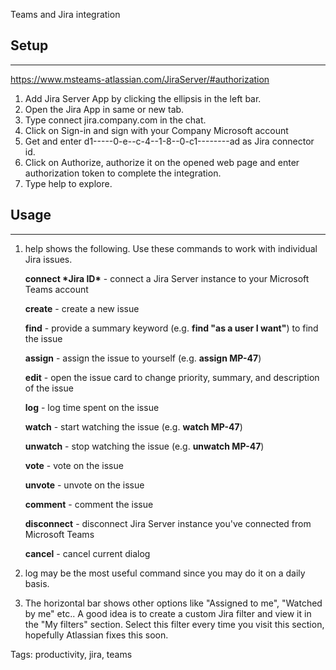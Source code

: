 Teams and Jira integration

## Setup



------

 https://www.msteams-atlassian.com/JiraServer/#authorization



1. Add Jira Server App by clicking the ellipsis in the left bar.
2. Open the Jira App in same or new tab.
3. Type connect jira.company.com in the chat.
4. Click on Sign-in and sign with your Company Microsoft account
5. Get and enter d1-----0-e--c-4--1-8--0-c1--------ad as Jira connector id.
6. Click on Authorize, authorize it on the opened web page and enter authorization token to complete the integration.
7. Type help to explore.



## Usage



------

1. help shows the following. Use these commands to work with individual Jira issues.

   **connect \*Jira ID\*** - connect a Jira Server instance to your Microsoft Teams account

   **create** - create a new issue

   **find** - provide a summary keyword (e.g. **find "as a user I want"**) to find the issue

   **assign** - assign the issue to yourself (e.g. **assign MP-47**)

   **edit** - open the issue card to change priority, summary, and description of the issue

   **log** - log time spent on the issue

   **watch** - start watching the issue (e.g. **watch MP-47**)

   **unwatch** - stop watching the issue (e.g. **unwatch MP-47**)

   **vote** - vote on the issue

   **unvote** - unvote on the issue

   **comment** - comment the issue

   **disconnect** - disconnect Jira Server instance you've connected from Microsoft Teams

   **cancel** - cancel current dialog

2. log <jira-id> may be the most useful command since you may do it on a daily basis.

3. The horizontal bar shows other options like "Assigned to me", "Watched by me" etc..
   A good idea is to create a custom Jira filter and view it in the "My filters" section. Select this filter every time you visit this section, hopefully Atlassian fixes this soon.



Tags: productivity, jira, teams
